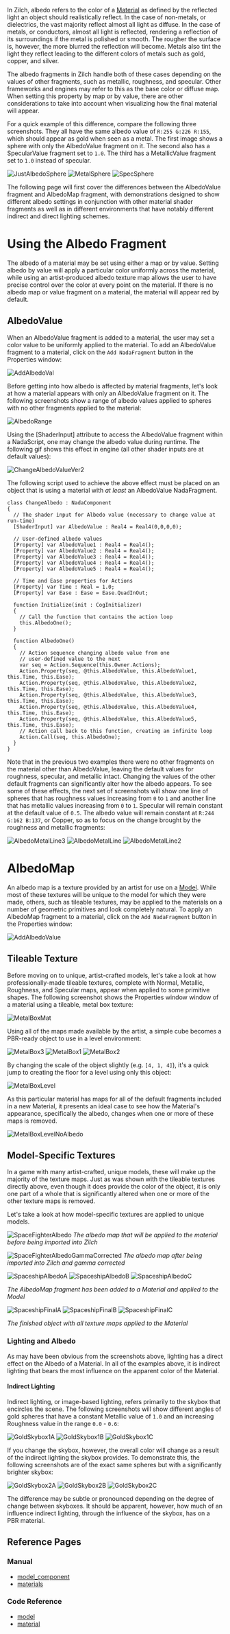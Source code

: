 In Zilch, albedo refers to the color of a [Material](https://github.com/ZilchEngine/ZilchDocs/blob/master/zilch_editor_documentation/zilchmanual/graphics/materials.markdown) as defined by the reflected light an object should realistically reflect. In the case of non-metals, or dielectrics, the vast majority reflect almost all light as diffuse. In the case of metals, or conductors, almost all light is reflected, rendering a reflection of its surroundings if the metal is polished or smooth. The rougher the surface is, however, the more blurred the reflection will become. Metals also tint the light they reflect leading to the different colors of metals such as gold, copper, and silver.

The albedo fragments in Zilch handle both of these cases depending on the values of other fragments, such as metallic, roughness, and specular. Other frameworks and engines may refer to this as the base color or diffuse map. When setting this property by map or by value, there are other considerations to take into account when visualizing how the final material will appear.

For a quick example of this difference, compare the following three screenshots. They all have the same albedo value of `R:255 G:226 R:155`, which should appear as gold when seen as a metal. The first image shows a sphere with only the AlbedoValue fragment on it. The second also has a SpecularValue fragment set to `1.0`. The third has a MetallicValue fragment set to `1.0` instead of specular. 



![JustAlbedoSphere](https://raw.githubusercontent.com/ZilchEngine/ZilchFiles/master/doc_files/2941.png) ![MetalSphere](https://raw.githubusercontent.com/ZilchEngine/ZilchFiles/master/doc_files/2943.png) ![SpecSphere](https://raw.githubusercontent.com/ZilchEngine/ZilchFiles/master/doc_files/2945.png)


The following page will first cover the differences between the AlbedoValue fragment and AlbedoMap fragment, with demonstrations designed to show different albedo settings in conjunction with other material shader fragments as well as in different environments that have notably different indirect and direct lighting schemes.

 # Using the Albedo Fragment

The albedo of a material may be set using either a map or by value. Setting albedo by value will apply a particular color uniformly across the material, while using an artist-produced albedo texture map allows the user to have precise control over the color at every point on the material. If there is no albedo map or value fragment on a material, the material will appear red by default.

 ## AlbedoValue

When an AlbedoValue fragment is added to a material, the user may set a color value to be uniformly applied to the material.  To add an AlbedoValue fragment to a material, click on the `Add NadaFragment` button in the Properties window:



![AddAlbedoVal](https://raw.githubusercontent.com/ZilchEngine/ZilchFiles/master/doc_files/47689.png)


Before getting into how albedo is affected by material fragments, let's look at how a material appears with only an AlbedoValue fragment on it. The following screenshots show a range of albedo values applied to spheres with no other fragments applied to the material:



![AlbedoRange](https://raw.githubusercontent.com/ZilchEngine/ZilchFiles/master/doc_files/2947.png)


Using the [ShaderInput] attribute to access the AlbedoValue fragment within a NadaScript, one may change the albedo value during runtime. The following gif shows this effect in engine (all other shader inputs are at default values):



![ChangeAlbedoValueVer2](https://raw.githubusercontent.com/ZilchEngine/ZilchFiles/master/doc_files/2949.gif)


The following script used to achieve the above effect must be placed on an object that is using a material with *at least* an AlbedoValue NadaFragment.

```
class ChangeAlbedo : NadaComponent
{
  // The shader input for Albedo value (necessary to change value at run-time)
  [ShaderInput] var AlbedoValue : Real4 = Real4(0,0,0,0);
  
  // User-defined albedo values
  [Property] var AlbedoValue1 : Real4 = Real4();
  [Property] var AlbedoValue2 : Real4 = Real4();
  [Property] var AlbedoValue3 : Real4 = Real4();
  [Property] var AlbedoValue4 : Real4 = Real4();
  [Property] var AlbedoValue5 : Real4 = Real4();
  
  // Time and Ease properties for Actions
  [Property] var Time : Real = 1.0;
  [Property] var Ease : Ease = Ease.QuadInOut;

  function Initialize(init : CogInitializer)
  {
    // Call the function that contains the action loop
    this.AlbedoOne();
  }
  
  function AlbedoOne()
  {
    // Action sequence changing albedo value from one 
    // user-defined value to the next
    var seq = Action.Sequence(this.Owner.Actions);
    Action.Property(seq, @this.AlbedoValue, this.AlbedoValue1, this.Time, this.Ease);
    Action.Property(seq, @this.AlbedoValue, this.AlbedoValue2, this.Time, this.Ease);
    Action.Property(seq, @this.AlbedoValue, this.AlbedoValue3, this.Time, this.Ease);
    Action.Property(seq, @this.AlbedoValue, this.AlbedoValue4, this.Time, this.Ease);
    Action.Property(seq, @this.AlbedoValue, this.AlbedoValue5, this.Time, this.Ease);
    // Action call back to this function, creating an infinite loop
    Action.Call(seq, this.AlbedoOne);
  }
}
```


Note that in the previous two examples there were no other fragments on the material other than AlbedoValue, leaving the default values for roughness, specular, and metallic intact. Changing the values of the other default fragments can significantly alter how the albedo appears. To see some of these effects, the next set of screenshots will show one line of spheres that has roughness values increasing from `0` to `1` and another line that has metallic values increasing from `0` to `1`. Specular will remain constant at the default value of `0.5`. The albedo value will remain constant at `R:244 G:162 B:137`, or Copper, so as to focus on the change brought by the roughness and metallic fragments:



![AlbedoMetalLine3](https://raw.githubusercontent.com/ZilchEngine/ZilchFiles/master/doc_files/2930.png) ![AlbedoMetalLine](https://raw.githubusercontent.com/ZilchEngine/ZilchFiles/master/doc_files/2935.png) ![AlbedoMetalLine2](https://raw.githubusercontent.com/ZilchEngine/ZilchFiles/master/doc_files/2934.png)



 # AlbedoMap

An albedo map is a texture provided by an artist for use on a [Model](https://github.com/ZilchEngine/ZilchDocs/blob/master/zilch_editor_documentation/zilchmanual/graphics/models/model_component.markdown). While most of these textures will be unique to the model for which they were made, others, such as tileable textures, may be applied to the materials on a number of geometric primitives and look completely natural. To apply an AlbedoMap fragment to a material, click on the `Add NadaFragment` button in the Properties window:



![AddAlbedoValue](https://raw.githubusercontent.com/ZilchEngine/ZilchFiles/master/doc_files/47687.png)


 ## Tileable Texture

Before moving on to unique, artist-crafted models, let's take a look at how professionally-made tileable textures, complete with Normal, Metallic, Roughness, and Specular maps, appear when applied to some primitive shapes. The following screenshot shows the Properties window window of a material using a tileable, metal box texture:



![MetalBoxMat](https://raw.githubusercontent.com/ZilchEngine/ZilchFiles/master/doc_files/47710.png)


Using all of the maps made available by the artist, a simple cube becomes a PBR-ready object to use in a level environment:



![MetalBox3](https://raw.githubusercontent.com/ZilchEngine/ZilchFiles/master/doc_files/2978.png) ![MetalBox1](https://raw.githubusercontent.com/ZilchEngine/ZilchFiles/master/doc_files/2980.png) ![MetalBox2](https://raw.githubusercontent.com/ZilchEngine/ZilchFiles/master/doc_files/2982.png)


By changing the scale of the object slightly (e.g. `[4, 1, 4]`), it's a quick jump to creating the floor for a level using only this object:



![MetalBoxLevel](https://raw.githubusercontent.com/ZilchEngine/ZilchFiles/master/doc_files/2984.png)


As this particular material has maps for all of the default fragments included in a new Material, it presents an ideal case to see how the Material's appearance, specifically the albedo, changes when one or more of these maps is removed. 



![MetalBoxLevelNoAlbedo](https://raw.githubusercontent.com/ZilchEngine/ZilchFiles/master/doc_files/2986.png)


 ##  Model-Specific Textures

In a game with many artist-crafted, unique models, these will make up the majority of the texture maps. Just as was shown with the tileable textures directly above, even though it does provide the color of the object, it is only one part of a whole that is significantly altered when one or more of the other texture maps is removed.

Let's take a look at how model-specific textures are applied to unique models.



![SpaceFighterAlbedo](https://raw.githubusercontent.com/ZilchEngine/ZilchFiles/master/doc_files/2988.png) *The albedo map that will be applied to the material before being imported into Zilch*




![SpaceFighterAlbedoGammaCorrected](https://raw.githubusercontent.com/ZilchEngine/ZilchFiles/master/doc_files/2990.png) *The albedo map after being imported into Zilch and gamma corrected*




![SpaceshipAlbedoA](https://raw.githubusercontent.com/ZilchEngine/ZilchFiles/master/doc_files/47704.png) ![SpaceshipAlbedoB](https://raw.githubusercontent.com/ZilchEngine/ZilchFiles/master/doc_files/47706.png) ![SpaceshipAlbedoC](https://raw.githubusercontent.com/ZilchEngine/ZilchFiles/master/doc_files/47708.png)


*The AlbedoMap fragment has been added to a Material and applied to the Model*




![SpaceshipFinalA](https://raw.githubusercontent.com/ZilchEngine/ZilchFiles/master/doc_files/47698.png) ![SpaceshipFinalB](https://raw.githubusercontent.com/ZilchEngine/ZilchFiles/master/doc_files/47700.png) ![SpaceshipFinalC](https://raw.githubusercontent.com/ZilchEngine/ZilchFiles/master/doc_files/47702.png)


*The finished object with all texture maps applied to the Material*


 ###  Lighting and Albedo

As may have been obvious from the screenshots above, lighting has a direct effect on the Albedo of a Material. In all of the examples above, it is indirect lighting that bears the most influence on the apparent color of the Material.

 ####  Indirect Lighting

Indirect lighting, or image-based lighting, refers primarily to the skybox that encircles the scene. The following screenshots will show different angles of gold spheres that have a constant Metallic value of `1.0` and an increasing Roughness value in the range `0.0` - `0.6`:



![GoldSkybox1A](https://raw.githubusercontent.com/ZilchEngine/ZilchFiles/master/doc_files/3012.png) ![GoldSkybox1B](https://raw.githubusercontent.com/ZilchEngine/ZilchFiles/master/doc_files/3015.png) ![GoldSkybox1C](https://raw.githubusercontent.com/ZilchEngine/ZilchFiles/master/doc_files/3017.png)


If you change the skybox, however, the overall color will change as a result of the indirect lighting the skybox provides. To demonstrate this, the following screenshots are of the exact same spheres but with a significantly brighter skybox:



![GoldSkybox2A](https://raw.githubusercontent.com/ZilchEngine/ZilchFiles/master/doc_files/3019.png) ![GoldSkybox2B](https://raw.githubusercontent.com/ZilchEngine/ZilchFiles/master/doc_files/3021.png) ![GoldSkybox2C](https://raw.githubusercontent.com/ZilchEngine/ZilchFiles/master/doc_files/3023.png)


The difference may be subtle or pronounced depending on the degree of change between skyboxes. It should be apparent, however, how much of an influence indirect lighting, through the influence of the skybox, has on a PBR material.

 ## Reference Pages

 ### Manual
- [model_component](https://github.com/ZilchEngine/ZilchDocs/blob/master/zilch_editor_documentation/zilchmanual/graphics/models/model_component.markdown)
- [materials](https://github.com/ZilchEngine/ZilchDocs/blob/master/zilch_editor_documentation/zilchmanual/graphics/materials.markdown)

 ### Code Reference
- [model](https://github.com/ZilchEngine/ZilchDocs/blob/master/code_reference/class_reference/model.markdown)
- [material](https://github.com/ZilchEngine/ZilchDocs/blob/master/code_reference/class_reference/material.markdown) 

 